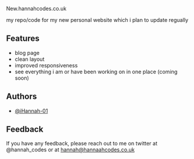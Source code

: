 
New.hannahcodes.co.uk

my repo/code for my new personal website which i plan to update regually 


## Features

- blog page
- clean layout
- improved responsiveness 
- see everything i am or have been working on in one place (coming soon)

  
## Authors

- [@iHannah-01](https://www.github.com/iHannah-01)

  
## Feedback

If you have any feedback, please reach out to me on twitter at @hannah_codes or at hannah@hannaahcodes.co.uk

  
